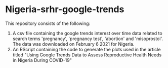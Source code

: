 # Nigeria-srhr-google-trends

This repository consists of the following: 

1. A csv file containing the google trends interest over time data related to search terms 'pregnancy', 'pregnancy test', 'abortion' and 'misoprostol'. The data was downloaded on February 6 2021 for Nigeria. 
2. An RScript containing the code to generate the plots used in the article titled "Using Google Trends Data to Assess Reproductive Health Needs in Nigeria During COVID-19"
